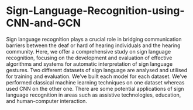 # Sign-Language-Recognition-using-CNN-and-GCN
Sign language recognition plays a crucial role in bridging communication barriers between the deaf or hard of hearing individuals and the hearing community. Here, we offer a comprehensive study on sign language recognition, focusing on the development and evaluation of effective algorithms and systems for automatic interpretation of sign language gestures. Two different datasets of sign language are analysed and utilised for training and evaluation. We’ve built each model for each dataset. We’ve performed classical machine learning techniques on one dataset whereas used CNN on the other one. There are some potential applications of sign language recognition in areas such as assistive technologies, education, and human-computer interaction.
